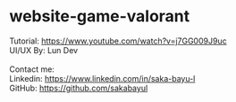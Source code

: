 # website-game-valorant

Tutorial: https://www.youtube.com/watch?v=j7GG009J9uc <br>
UI/UX By: Lun Dev
<br>
<br>
Contact me: <br>
Linkedin: https://www.linkedin.com/in/saka-bayu-l <br>
GitHub: https://github.com/sakabayul
